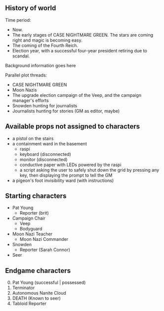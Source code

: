 
## History of world

Time period:
- Now.
- The early stages of CASE NIGHTMARE GREEN. The stars are coming right and magic is becoming easy.
- The coming of the Fourth Reich.
- Election year, with a successful four-year president retiring due to scandal.

Background information goes here

Parallel plot threads:

- CASE NIGHTMARE GREEN
- Moon Nazis
- The upgrade election campaign of the Veep, and the campaign manager's efforts
- Snowden hunting for journalists
- Journalists hunting for stories (GM as editor, maybe)

## Available props not assigned to characters

- a pistol on the stairs
- a containment ward in the basement
	- raspi
	- keyboard (disconnected)
	- monitor (disconnected)
	- conductive paper with LEDs powered by the raspi
	- a script asking the user to safely shut down the grid by pressing any key, then displaying the prompt to tell the GM
- a pigeon's foot invisibility ward (with instructions)

## Starting characters

- Pat Young
	- Reporter (brit)
- Campaign Chair
	- Veep
	- Bodyguard
- Moon Nazi Teacher
	- Moon Nazi Commander
- Snowden
	- Reporter (Sarah Connor)
- Seer

## Endgame characters

0. Pat Young (successful | possessed)
1. Terminator
2. Autonomous Nanite Cloud
4. DEATH (Known to seer)
3. Tabloid Reporter
